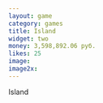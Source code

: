 ```yaml
---
layout: game
category: games
title: Island
widget: two
money: 3,598,892.06 руб.
likes: 25
image: 
image2x: 
---
```


Island


